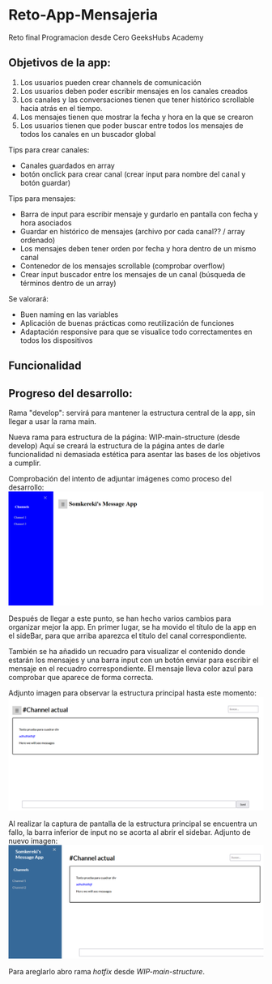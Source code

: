 # Reto-App-Mensajeria
 Reto final Programacion desde Cero GeeksHubs Academy

## Objetivos de la app:
1. Los usuarios pueden crear channels de comunicación
2. Los usuarios deben poder escribir mensajes en los canales creados
3. Los canales y las conversaciones tienen que tener histórico scrollable hacia atrás en el tiempo.
4. Los mensajes tienen que mostrar la fecha y hora en la que se crearon
5. Los usuarios tienen que poder buscar entre todos los mensajes de todos los canales en un buscador global

Tips para crear canales:
 - Canales guardados en array
 - botón onclick para crear canal (crear input para nombre del canal y botón guardar)

 Tips para mensajes:
  - Barra de input para escribir mensaje y gurdarlo en pantalla con fecha y hora asociados
  - Guardar en histórico de mensajes (archivo por cada canal?? / array ordenado)
  - Los mensajes deben tener orden por fecha y hora dentro de un mismo canal
  - Contenedor de los mensajes scrollable (comprobar overflow)
  - Crear input buscador entre los mensajes de un canal (búsqueda de términos dentro de un array)

Se valorará:
 - Buen naming en las variables
 - Aplicación de buenas prácticas como reutilización de funciones
 - Adaptación responsive para que se visualice todo correctamentes en todos los dispositivos

## Funcionalidad

## Progreso del desarrollo:

 Rama "develop": servirá para mantener la estructura central de la app, sin llegar a usar la rama main.

Nueva rama para estructura de la página: WIP-main-structure (desde develop)
Aquí se creará la estructura de la página antes de darle funcionalidad ni demasiada estética para asentar las bases de los objetivos a cumplir.

Comprobación del intento de adjuntar imágenes como proceso del desarrollo:
![Captura pantalla](./img/Progreso_creacion_Sidebar.png)

Después de llegar a este punto, se han hecho varios cambios para organizar mejor la app. En primer lugar, se ha movido el título de la app en el sideBar, para que arriba aparezca el título del canal correspondiente.

También se ha añadido un recuadro para visualizar el contenido donde estarán los mensajes y una barra input con un botón enviar para escribir el mensaje en el recuadro correspondiente. El mensaje lleva color azul para comprobar que aparece de forma correcta.

Adjunto imagen para observar la estructura principal hasta este momento:
![Estructura principal](img/estructura_principal.png)

Al realizar la captura de pantalla de la estructura principal se encuentra un fallo, la barra inferior de input no se acorta al abrir el sidebar. Adjunto de nuevo imagen:
![Fallo barra input al abrir sidebar](img/fallo_al_abrir_sidebar.png)

Para areglarlo abro rama _hotfix_ desde _WIP-main-structure_.

